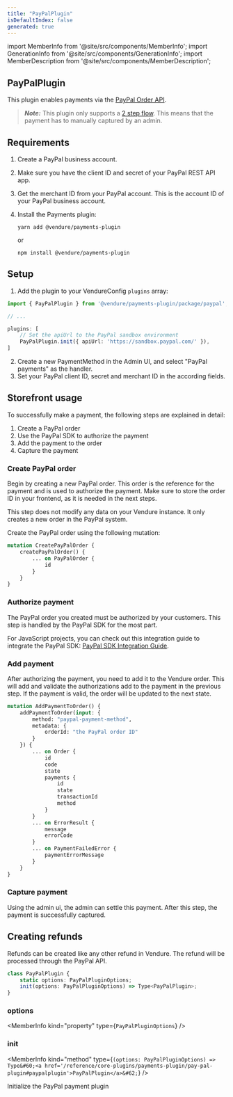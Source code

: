 ```yaml
---
title: "PayPalPlugin"
isDefaultIndex: false
generated: true
---
```

<!-- This file was generated from the Vendure source. Do not modify. Instead, re-run the "docs:build" script -->
import MemberInfo from '@site/src/components/MemberInfo';
import GenerationInfo from '@site/src/components/GenerationInfo';
import MemberDescription from '@site/src/components/MemberDescription';


## PayPalPlugin

<GenerationInfo sourceFile="packages/payments-plugin/src/paypal/paypal.plugin.ts" sourceLine="124" packageName="@vendure/payments-plugin" />

This plugin enables payments via the [PayPal Order API](https://developer.paypal.com/docs/api/orders/v2/#orders_create).

> **_Note:_** This plugin only supports a [2 step flow](https://docs.vendure.io/guides/core-concepts/payment/#two-step).
> This means that the payment has to manually captured by an admin.

## Requirements

1. Create a PayPal business account.
2. Make sure you have the client ID and secret of your PayPal REST API app.
3. Get the merchant ID from your PayPal account. This is the account ID of your PayPal business account.
4. Install the Payments plugin:

    `yarn add @vendure/payments-plugin`

    or

    `npm install @vendure/payments-plugin`

## Setup

1. Add the plugin to your VendureConfig `plugins` array:
```ts
import { PayPalPlugin } from '@vendure/payments-plugin/package/paypal';

// ...

plugins: [
    // Set the apiUrl to the PayPal sandbox environment
    PayPalPlugin.init({ apiUrl: 'https://sandbox.paypal.com/' }),
]
```
2. Create a new PaymentMethod in the Admin UI, and select "PayPal payments" as the handler.
3. Set your PayPal client ID, secret and merchant ID in the according fields.

## Storefront usage

To successfully make a payment, the following steps are explained in detail:
1. Create a PayPal order
2. Use the PayPal SDK to authorize the payment
3. Add the payment to the order
4. Capture the payment

### Create PayPal order

Begin by creating a new PayPal order. This order is the reference for the payment and is used to authorize the payment.
Make sure to store the order ID in your frontend, as it is needed in the next steps.

This step does not modify any data on your Vendure instance. It only creates a new order in the PayPal system.

Create the PayPal order using the following mutation:
```GraphQL
mutation CreatePayPalOrder {
    createPayPalOrder() {
        ... on PayPalOrder {
            id
        }
    }
}
```

### Authorize payment
The PayPal order you created must be authorized by your customers. This step is handled by the PayPal SDK for the most part.

For JavaScript projects, you can check out this integration guide to
integrate the PayPal SDK: [PayPal SDK Integration Guide](https://developer.paypal.com/studio/checkout/standard/integrate).

### Add payment
After authorizing the payment, you need to add it to the Vendure order. This will add and validate the authorizations
add to the payment in the previous step. If the payment is valid, the order will be updated to the next state.

```GraphQL
mutation AddPaymentToOrder() {
    addPaymentToOrder(input: {
        method: "paypal-payment-method",
        metadata: {
            orderId: "the PayPal order ID"
        }
    }) {
        ... on Order {
            id
            code
            state
            payments {
                id
                state
                transactionId
                method
            }
        }
        ... on ErrorResult {
            message
            errorCode
        }
        ... on PaymentFailedError {
            paymentErrorMessage
        }
    }
}
```

### Capture payment
Using the admin ui, the admin can settle this payment. After this step, the payment is successfully captured.

## Creating refunds
Refunds can be created like any other refund in Vendure. The refund will be processed through the PayPal API.

```ts title="Signature"
class PayPalPlugin {
    static options: PayPalPluginOptions;
    init(options: PayPalPluginOptions) => Type<PayPalPlugin>;
}
```

<div className="members-wrapper">

### options

<MemberInfo kind="property" type={`PayPalPluginOptions`}   />


### init

<MemberInfo kind="method" type={`(options: PayPalPluginOptions) => Type&#60;<a href='/reference/core-plugins/payments-plugin/pay-pal-plugin#paypalplugin'>PayPalPlugin</a>&#62;`}   />

Initialize the PayPal payment plugin


</div>
